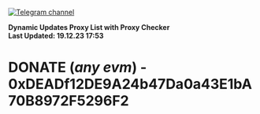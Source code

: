 [![Telegram channel](https://img.shields.io/endpoint?url=https://runkit.io/damiankrawczyk/telegram-badge/branches/master?url=https://t.me/n4z4v0d)](https://t.me/n4z4v0d) 

**Dynamic Updates Proxy List with Proxy Checker**  
**Last Updated: 19.12.23 17:53**

# DONATE (_any evm_) - 0xDEADf12DE9A24b47Da0a43E1bA70B8972F5296F2
